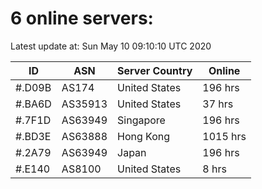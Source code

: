 # 6 online servers:

Latest update at: Sun May 10 09:10:10 UTC 2020

| ID | ASN | Server Country | Online |
| -- | --- | -------------- | ------ |
| #.D09B | AS174 | United States | 196 hrs |
| #.BA6D | AS35913 | United States | 37 hrs |
| #.7F1D | AS63949 | Singapore | 196 hrs |
| #.BD3E | AS63888 | Hong Kong | 1015 hrs |
| #.2A79 | AS63949 | Japan | 196 hrs |
| #.E140 | AS8100 | United States | 8 hrs |

